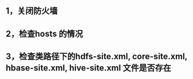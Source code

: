 ## 1，关闭防火墙
## 2，检查hosts 的情况
## 3，检查类路径下的hdfs-site.xml, core-site.xml, hbase-site.xml,  hive-site.xml 文件是否存在